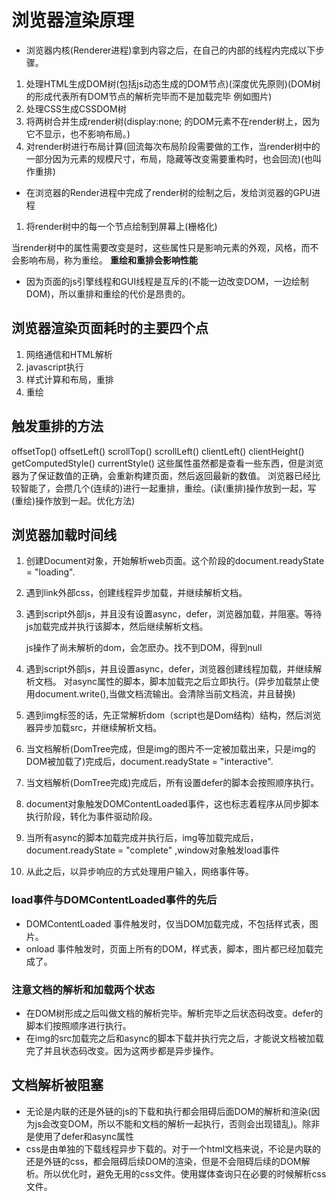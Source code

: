 # 浏览器渲染原理

* 浏览器内核(Renderer进程)拿到内容之后，在自己的内部的线程内完成以下步骤。

1. 处理HTML生成DOM树(包括js动态生成的DOM节点)(深度优先原则)(DOM树的形成代表所有DOM节点的解析完毕而不是加载完毕 例如图片)
2. 处理CSS生成CSSDOM树
3. 将两树合并生成render树(display:none; 的DOM元素不在render树上，因为它不显示，也不影响布局。)
4. 对render树进行布局计算(回流每次布局阶段需要做的工作，当render树中的一部分因为元素的规模尺寸，布局，隐藏等改变需要重构时，也会回流)(也叫作重排)

* 在浏览器的Render进程中完成了render树的绘制之后，发给浏览器的GPU进程

1. 将render树中的每一个节点绘制到屏幕上(栅格化)

当render树中的属性需要改变是时，这些属性只是影响元素的外观，风格，而不会影响布局，称为重绘。
**重绘和重排会影响性能**

* 因为页面的js引擎线程和GUI线程是互斥的(不能一边改变DOM，一边绘制DOM)，所以重排和重绘的代价是昂贵的。

## 浏览器渲染页面耗时的主要四个点

1. 网络通信和HTML解析
2. javascript执行
3. 样式计算和布局，重排
4. 重绘

## 触发重排的方法

offsetTop() offsetLeft() scrollTop() scrollLeft() clientLeft() clientHeight() getComputedStyle() currentStyle()
这些属性虽然都是查看一些东西，但是浏览器为了保证数值的正确，会重新构建页面，然后返回最新的数值。
浏览器已经比较智能了，会攒几个(连续的)进行一起重排，重绘。(读(重排)操作放到一起，写(重绘)操作放到一起。优化方法)

## 浏览器加载时间线

1. 创建Document对象，开始解析web页面。这个阶段的document.readyState  = "loading".
2. 遇到link外部css，创建线程异步加载，并继续解析文档。
3. 遇到script外部js，并且没有设置async，defer，浏览器加载，并阻塞。等待js加载完成并执行该脚本，然后继续解析文档。

    js操作了尚未解析的dom，会怎麽办。找不到DOM，得到null

4. 遇到script外部js，并且设置async，defer，浏览器创建线程加载，并继续解析文档。
对async属性的脚本，脚本加载完之后立即执行。(异步加载禁止使用document.write(),当做文档流输出。会清除当前文档流，并且替换)
5. 遇到img标签的话，先正常解析dom（script也是Dom结构）结构，然后浏览器异步加载src，并继续解析文档。
6. 当文档解析(DomTree完成，但是img的图片不一定被加载出来，只是img的DOM被加载了)完成后，document.readyState = "interactive".
7. 当文档解析(DomTree完成)完成后，所有设置defer的脚本会按照顺序执行。
8. document对象触发DOMContentLoaded事件，这也标志着程序从同步脚本执行阶段，转化为事件驱动阶段。
9. 当所有async的脚本加载完成并执行后，img等加载完成后，document.readyState = "complete" ,window对象触发load事件
10. 从此之后，以异步响应的方式处理用户输入，网络事件等。

### load事件与DOMContentLoaded事件的先后

* DOMContentLoaded 事件触发时，仅当DOM加载完成，不包括样式表，图片。
* onload 事件触发时，页面上所有的DOM，样式表，脚本，图片都已经加载完成了。

### 注意文档的解析和加载两个状态

* 在DOM树形成之后叫做文档的解析完毕。解析完毕之后状态码改变。defer的脚本们按照顺序进行执行。
* 在img的src加载完之后和async的脚本下载并执行完之后，才能说文档被加载完了并且状态码改变。因为这两步都是异步操作。

## 文档解析被阻塞

* 无论是内联的还是外链的js的下载和执行都会阻碍后面DOM的解析和渲染(因为js会改变DOM，所以不能和文档的解析一起执行，否则会出现错乱)。除非是使用了defer和async属性
* css是由单独的下载线程异步下载的。对于一个html文档来说，不论是内联的还是外链的css，都会阻碍后续DOM的渲染，但是不会阻碍后续的DOM解析。所以优化时，避免无用的css文件。使用媒体查询只在必要的时候解析css文件。
